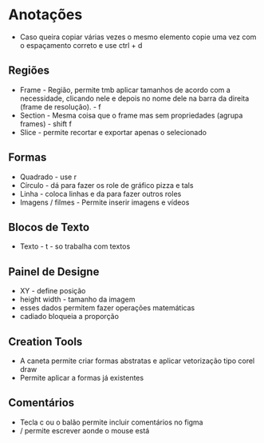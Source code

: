 # Anotações

- Caso queira copiar várias vezes o mesmo elemento copie uma vez com o espaçamento correto e use ctrl + d

## Regiões
- Frame - Região, permite tmb aplicar tamanhos de acordo com a necessidade, clicando nele e depois no nome dele na barra da direita (frame de resolução). - f
- Section - Mesma coisa que o frame mas sem propriedades (agrupa frames) - shift f
- Slice - permite recortar e exportar apenas o selecionado

## Formas
- Quadrado - use r 
- Círculo - dá para fazer os role de gráfico pizza e tals
- Linha - coloca linhas e da para fazer outros roles
- Imagens / filmes - Permite inserir imagens e vídeos

## Blocos de Texto
- Texto - t - so trabalha com textos

## Painel de Designe
- XY - define posição
- height width - tamanho da imagem
- esses dados permitem fazer operações matemáticas
- cadiado bloqueia a proporção

## Creation Tools
- A caneta permite criar formas abstratas e aplicar vetorização tipo corel draw
- Permite aplicar a formas já existentes

## Comentários
- Tecla c ou o balão permite incluir comentários no figma
- / permite escrever aonde o mouse está